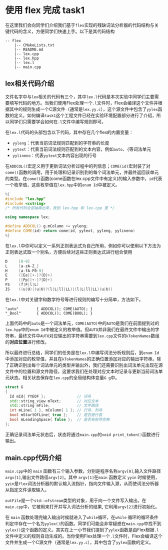 # 使用 flex 完成 task1
在这里我们会向同学们介绍我们基于`flex`实现的残缺词法分析器的代码结构与关键代码的含义，方便同学们快速上手。以下是其代码结构

```
-- flex
    |-- CMakeLists.txt
    |-- README.md
    |-- lex.cpp
    |-- lex.hpp
    |-- lex.l
    |-- main.cpp
```

## lex相关代码介绍

文件名字中与`lex`相关的代码有三个，其中`lex.l`代码是本次实验中同学们主要需要填写代码的地方。当我们使用Flex处理一个`.l`文件时，Flex会编译这个文件并根据其中的规则生成一个C源文件（通常是`lex.yy.c`），这个源文件中包含了`yylex`函数的定义。如何编译`task1`这个工程文件已经在实验环境配置部分进行了介绍，所以同学们只需要学会如何在`.l`文件中编写规则即可。

在`lex.l`代码的头部包含以下代码，其中存在几个flex的内置变量：

* `yyleng`：代表当前词法规则匹配到的字符串的长度
* `yytext`：代表当前词法规则匹配到的文本内容，例如`auto`、`{`等词法单元
* `yylineno`：代表`yytext`文本内容出现的行号

在`ADDCOL()`宏定义用于更新词法分析过程中的列信息；`COME(id)`宏封装了对`come()`函数的调用，用于处理和记录识别到的每个词法单元，并最终返回该单元的类型。在`come()`函数(come函数在lex.cpp文件中有定义)的输入参数中，`id`代表一个枚举值，这些枚举值在`lex.hpp`中的`enum Id`中被定义。

```c++
%{
#include "lex.hpp"
#include <cstring>
/* 所有代码全部抽离出来，放到 lex.hpp 和 lex.cpp 里 */

using namespace lex;

#define ADDCOL() g.mColumn += yyleng;
#define COME(id) return come(id, yytext, yyleng, yylineno)
%}
```

在`lex.l`中你可以定义一系列正则表达式为自己所用，例如你可以使用以下方法为正则表达式取一个别名，方便后续对这些正则表达式进行组合使用

```c++
D     [0-9]
L     [a-zA-Z_]
H     [a-fA-F0-9]
E     ([Ee][+-]?{D}+)
P     ([Pp][+-]?{D}+)
FS    (f|F|l|L)
IS    ((u|U)|(u|U)?(l|L|ll|LL)|(l|L|ll|LL)(u|U))
```

在`lex.l`中对关键字和数学符号等进行规则的编写十分简单，方法如下。

```
"auto"        { ADDCOL(); COME(AUTO); }
"_Bool"       { ADDCOL(); COME(BOOL); }
```

上面代码中的`auto`是一个词法单元，`COME(AUTO)`中的`AUTO`是我们在前面提到过的`lex.hpp`中的`enum Id`中被定义的枚举值。但`AUTO`并非我们在最终文件中输出的字符串，最终文件中`AUTO`对应输出的字符串需要到`lex.cpp`文件的`kTokenNames`数组的**对应位置**进行修改。

所以最终进行总结，同学们的任务是在`lex.l`中编写词法分析规则后，到`enum Id`中添加对应的枚举值，并且在`kTokenNames`的正确位置添加对应的输出字符串。除了正确识别出每个词法单元的类型并输出外，我们还需要识别出词法单元出现在源文件中的位置和源文件路径，这要求我们在处理对应文本时记录与更新当前词法单元状态。相关状态保存在`lex.cpp`的全局结构体变量`G g`中。

```c++
struct G
{
  Id mId{ YYEOF };              // 词号
  std::string_view mText;       // 对应文本
  std::string mFile;            // 文件路径
  int mLine{ 1 }, mColumn{ 1 }; // 行号、列号
  bool mStartOfLine{ true };    // 是否是行首
  bool mLeadingSpace{ false };  // 是否有前导空格
};
```

正确记录词法单元状态后，状态将通过`main.cpp`的`void print_token()`函数进行输出。

## main.cpp代码介绍

`main.cpp`中的 `main` 函数有三个输入参数，分别是程序名称`argv[0]`,输入文件路径`argv[1]`,输出文件路径`argv[2]`。其中 `argv[1]`在`main` 函数定义 `yyin` 时候使用，`yyin`是`flex`词法分析器的默认输入流指针，指向文件输入源，从而使词法分析器从指定文件读取输入。

`outFile`是一个`std::ofstream`类型的对象，用于向一个文件写入输出。在`main.cpp`中，它被用来打开并写入词法分析的结果, 它利用`argv[2]`进行初始化。

在 `main` 函数处理完输入输出时候就进入了`while`循环，在`while` 循环的循环条件判定中存在一个名为`yylex()`的函数。同学们可能会非常疑惑在`main.cpp`中找不到`yylex()`这个函数的定义。其实在上一小节我们提到了`yylex`函数是由Flex根据`.l`文件中定义的规则自动生成的。当你使用Flex处理一个`.l`文件时，Flex会编译这个文件并生成一个C源文件（通常是`lex.yy.c`），其中包含了`yylex`函数的定义。

